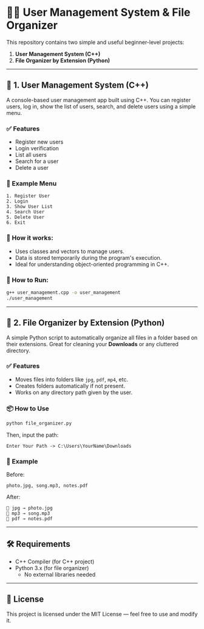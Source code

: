 
# 🧑‍💻 User Management System & File Organizer

This repository contains two simple and useful beginner-level projects:

1. **User Management System (C++)**
2. **File Organizer by Extension (Python)**

---

## 📘 1. User Management System (C++)

A console-based user management app built using C++. You can register users, log in, show the list of users, search, and delete users using a simple menu.

### ✅ Features
- Register new users
- Login verification
- List all users
- Search for a user
- Delete a user

### 🔄 Example Menu
```
1. Register User
2. Login
3. Show User List
4. Search User
5. Delete User
6. Exit
```

### 🧠 How it works:
- Uses classes and vectors to manage users.
- Data is stored temporarily during the program's execution.
- Ideal for understanding object-oriented programming in C++.

### 🔧 How to Run:
```bash
g++ user_management.cpp -o user_management
./user_management
```

---

## 📂 2. File Organizer by Extension (Python)

A simple Python script to automatically organize all files in a folder based on their extensions. Great for cleaning your **Downloads** or any cluttered directory.

### ✅ Features
- Moves files into folders like `jpg`, `pdf`, `mp4`, etc.
- Creates folders automatically if not present.
- Works on any directory path given by the user.

### 📦 How to Use
```bash
python file_organizer.py
```

Then, input the path:
```
Enter Your Path -> C:\Users\YourName\Downloads
```

### 🧠 Example
Before:
```
photo.jpg, song.mp3, notes.pdf
```

After:
```
📁 jpg → photo.jpg  
📁 mp3 → song.mp3  
📁 pdf → notes.pdf
```

---

## 🛠 Requirements

- C++ Compiler (for C++ project)
- Python 3.x (for file organizer)
  - No external libraries needed

---

## 📄 License
This project is licensed under the MIT License — feel free to use and modify it.

